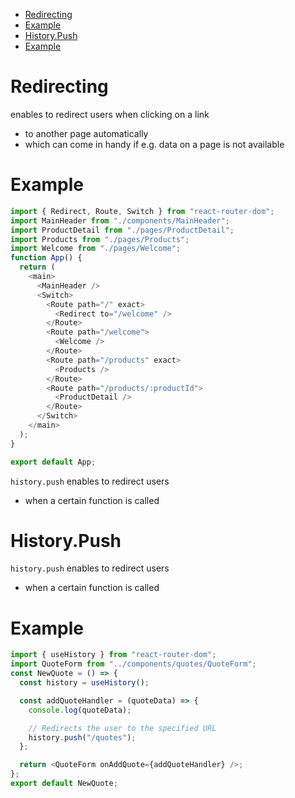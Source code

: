 - [Redirecting](#redirecting)
- [Example](#example)
- [History.Push](#historypush)
- [Example](#example-1)

# Redirecting

<Redirect/> enables to redirect users when clicking on a link

- to another page automatically
- which can come in handy if e.g. data on a page is not available

# Example

```javascript
import { Redirect, Route, Switch } from "react-router-dom";
import MainHeader from "./components/MainHeader";
import ProductDetail from "./pages/ProductDetail";
import Products from "./pages/Products";
import Welcome from "./pages/Welcome";
function App() {
  return (
    <main>
      <MainHeader />
      <Switch>
        <Route path="/" exact>
          <Redirect to="/welcome" />
        </Route>
        <Route path="/welcome">
          <Welcome />
        </Route>
        <Route path="/products" exact>
          <Products />
        </Route>
        <Route path="/products/:productId">
          <ProductDetail />
        </Route>
      </Switch>
    </main>
  );
}

export default App;
```

`history.push` enables to redirect users

- when a certain function is called

# History.Push

`history.push` enables to redirect users

- when a certain function is called

# Example

```javascript
import { useHistory } from "react-router-dom";
import QuoteForm from "../components/quotes/QuoteForm";
const NewQuote = () => {
  const history = useHistory();

  const addQuoteHandler = (quoteData) => {
    console.log(quoteData);

    // Redirects the user to the specified URL
    history.push("/quotes");
  };

  return <QuoteForm onAddQuote={addQuoteHandler} />;
};
export default NewQuote;
```
